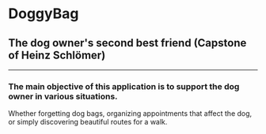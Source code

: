 # DoggyBag
## The dog owner's second best friend (Capstone of Heinz Schlömer)
___
### The main objective of this application is to support the dog owner in various situations.

Whether forgetting dog bags, organizing appointments that affect the dog, or simply discovering beautiful routes for a walk. 
